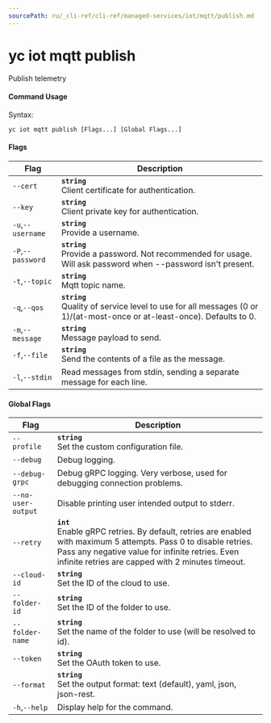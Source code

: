 ```yaml
---
sourcePath: ru/_cli-ref/cli-ref/managed-services/iot/mqtt/publish.md
---
```

# yc iot mqtt publish

Publish telemetry

#### Command Usage

Syntax: 

`yc iot mqtt publish [Flags...] [Global Flags...]`

#### Flags

| Flag | Description |
|----|----|
|`--cert`|<b>`string`</b><br/>Client certificate for authentication.|
|`--key`|<b>`string`</b><br/>Client private key for authentication.|
|`-u`,`--username`|<b>`string`</b><br/>Provide a username.|
|`-P`,`--password`|<b>`string`</b><br/>Provide a password. Not recommended for usage. Will ask password when --password isn't present.|
|`-t`,`--topic`|<b>`string`</b><br/>Mqtt topic name.|
|`-q`,`--qos`|<b>`string`</b><br/>Quality of service level to use for all messages (0 or 1)/(at-most-once or at-least-once). Defaults to 0.|
|`-m`,`--message`|<b>`string`</b><br/>Message payload to send.|
|`-f`,`--file`|<b>`string`</b><br/>Send the contents of a file as the message.|
|`-l`,`--stdin`|Read messages from stdin, sending a separate message for each line.|

#### Global Flags

| Flag | Description |
|----|----|
|`--profile`|<b>`string`</b><br/>Set the custom configuration file.|
|`--debug`|Debug logging.|
|`--debug-grpc`|Debug gRPC logging. Very verbose, used for debugging connection problems.|
|`--no-user-output`|Disable printing user intended output to stderr.|
|`--retry`|<b>`int`</b><br/>Enable gRPC retries. By default, retries are enabled with maximum 5 attempts. Pass 0 to disable retries. Pass any negative value for infinite retries. Even infinite retries are capped with 2 minutes timeout.|
|`--cloud-id`|<b>`string`</b><br/>Set the ID of the cloud to use.|
|`--folder-id`|<b>`string`</b><br/>Set the ID of the folder to use.|
|`--folder-name`|<b>`string`</b><br/>Set the name of the folder to use (will be resolved to id).|
|`--token`|<b>`string`</b><br/>Set the OAuth token to use.|
|`--format`|<b>`string`</b><br/>Set the output format: text (default), yaml, json, json-rest.|
|`-h`,`--help`|Display help for the command.|
